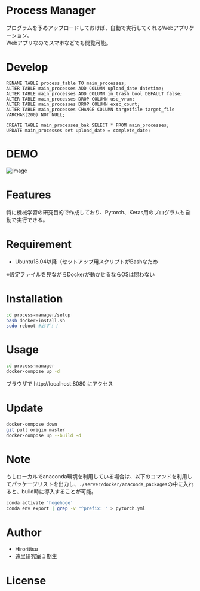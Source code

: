 # Process Manager

プログラムを予めアップロードしておけば、自動で実行してくれるWebアプリケーション。  
Webアプリなのでスマホなどでも閲覧可能。

# Develop
```
RENAME TABLE process_table TO main_processes;
ALTER TABLE main_processes ADD COLUMN upload_date datetime;
ALTER TABLE main_processes ADD COLUMN in_trash bool DEFAULT false;
ALTER TABLE main_processes DROP COLUMN use_vram;
ALTER TABLE main_processes DROP COLUMN exec_count;
ALTER TABLE main_processes CHANGE COLUMN targetfile target_file VARCHAR(200) NOT NULL;

CREATE TABLE main_processes_bak SELECT * FROM main_processes;
UPDATE main_processes set upload_date = complete_date;

```

# DEMO

![image](https://user-images.githubusercontent.com/33301907/121660471-41c65700-cade-11eb-9a58-2ee5776beaac.png)

# Features
特に機械学習の研究目的で作成しており、Pytorch、Keras用のプログラムも自動で実行できる。

# Requirement

* Ubuntu18.04以降（セットアップ用スクリプトがBashなため

※設定ファイルを見ながらDockerが動かせるならOSは問わない

# Installation

```bash
cd process-manager/setup
bash docker-install.sh
sudo reboot #必ず！！
```

# Usage

```bash
cd process-manager
docker-compose up -d
```
ブラウザで http://localhost:8080 にアクセス

# Update
```bash
docker-compose down
git pull origin master
docker-compose up --build -d
```

# Note
もしローカルでanaconda環境を利用している場合は、以下のコマンドを利用してパッケージリストを出力し、`./server/docker/anaconda_packages`の中に入れると、build時に導入することが可能。
```bash
conda activate 'hogehoge'
conda env export | grep -v "^prefix: " > pytorch.yml
```

# Author

* Hirorittsu
* 遠里研究室１期生

# License


